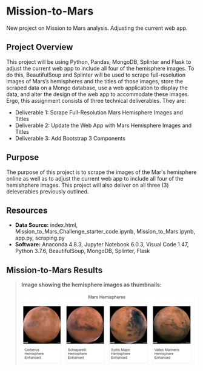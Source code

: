 # Mission-to-Mars
New project on Mission to Mars analysis. Adjusting the current web app.

## Project Overview
This project will be using Python, Pandas, MongoDB, Splinter and Flask to adjust the current web app to include all four of the hemisphere images. To do this, BeautifulSoup and Splinter will be used to scrape full-resolution images of Mars’s hemispheres and the titles of those images, store the scraped data on a Mongo database, use a web application to display the data, and alter the design of the web app to accommodate these images. Ergo, this assignment consists of three technical deliverables. They are:

- Deliverable 1: Scrape Full-Resolution Mars Hemisphere Images and Titles
- Deliverable 2: Update the Web App with Mars Hemisphere Images and Titles
- Deliverable 3: Add Bootstrap 3 Components

## Purpose
The purpose of this project is to scrape the images of the Mar's hemisphere online as well as to adjust the current web app to include all four of the hemishphere images. This project will also deliver on all three (3) deleverables previously outlined.

## Resources
- **Data Source:** index.html, Mission_to_Mars_Challenge_starter_code.ipynb, Mission_to_Mars.ipynb, app.py, scraping.py
- **Software:** Anaconda 4.8.3, Jupyter Notebook 6.0.3, Visual Code 1.47, Python 3.7.6, BeautifulSoup, MongoDB, Splinter, Flask

## Mission-to-Mars Results
>
>**Image showing the hemisphere images as thumbnails:**
>
>![hemisphere_images](./Resources/hemisphere_images.png)
